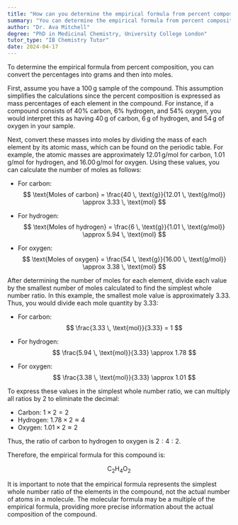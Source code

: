 ```yaml
---
title: "How can you determine the empirical formula from percent composition?"
summary: "You can determine the empirical formula from percent composition by converting the percentages into grams and then moles."
author: "Dr. Ava Mitchell"
degree: "PhD in Medicinal Chemistry, University College London"
tutor_type: "IB Chemistry Tutor"
date: 2024-04-17
---
```


To determine the empirical formula from percent composition, you can convert the percentages into grams and then into moles.

First, assume you have a $100 \, \text{g}$ sample of the compound. This assumption simplifies the calculations since the percent composition is expressed as mass percentages of each element in the compound. For instance, if a compound consists of $40\%$ carbon, $6\%$ hydrogen, and $54\%$ oxygen, you would interpret this as having $40 \, \text{g}$ of carbon, $6 \, \text{g}$ of hydrogen, and $54 \, \text{g}$ of oxygen in your sample.

Next, convert these masses into moles by dividing the mass of each element by its atomic mass, which can be found on the periodic table. For example, the atomic masses are approximately $12.01 \, \text{g/mol}$ for carbon, $1.01 \, \text{g/mol}$ for hydrogen, and $16.00 \, \text{g/mol}$ for oxygen. Using these values, you can calculate the number of moles as follows:

- For carbon: 
$$ 
\text{Moles of carbon} = \frac{40 \, \text{g}}{12.01 \, \text{g/mol}} \approx 3.33 \, \text{mol} 
$$

- For hydrogen: 
$$ 
\text{Moles of hydrogen} = \frac{6 \, \text{g}}{1.01 \, \text{g/mol}} \approx 5.94 \, \text{mol} 
$$

- For oxygen: 
$$ 
\text{Moles of oxygen} = \frac{54 \, \text{g}}{16.00 \, \text{g/mol}} \approx 3.38 \, \text{mol} 
$$

After determining the number of moles for each element, divide each value by the smallest number of moles calculated to find the simplest whole number ratio. In this example, the smallest mole value is approximately $3.33$. Thus, you would divide each mole quantity by $3.33$:

- For carbon: 
$$ 
\frac{3.33 \, \text{mol}}{3.33} = 1 
$$

- For hydrogen: 
$$ 
\frac{5.94 \, \text{mol}}{3.33} \approx 1.78 
$$

- For oxygen: 
$$ 
\frac{3.38 \, \text{mol}}{3.33} \approx 1.01 
$$

To express these values in the simplest whole number ratio, we can multiply all ratios by $2$ to eliminate the decimal:

- Carbon: $1 \times 2 = 2$
- Hydrogen: $1.78 \times 2 \approx 4$
- Oxygen: $1.01 \times 2 \approx 2$

Thus, the ratio of carbon to hydrogen to oxygen is $2:4:2$. 

Therefore, the empirical formula for this compound is:

$$ 
\text{C}_2\text{H}_4\text{O}_2 
$$ 

It is important to note that the empirical formula represents the simplest whole number ratio of the elements in the compound, not the actual number of atoms in a molecule. The molecular formula may be a multiple of the empirical formula, providing more precise information about the actual composition of the compound.
    
